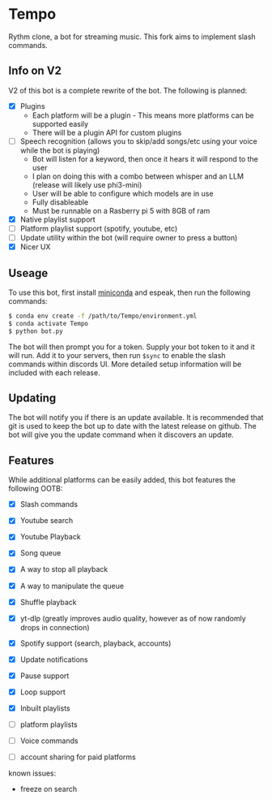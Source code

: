 # Tempo
 Rythm clone, a bot for streaming music.
 This fork aims to implement slash commands.

## Info on V2

V2 of this bot is a complete rewrite of the bot. The following is planned:

- [X] Plugins
    - Each platform will be a plugin
          - This means more platforms can be supported easily
    - There will be a plugin API for custom plugins
- [ ] Speech recognition (allows you to skip/add songs/etc using your voice while the bot is playing)
    - Bot will listen for a keyword, then once it hears it will respond to the user 
    - I plan on doing this with a combo between whisper and an LLM (release will likely use phi3-mini)
    - User will be able to configure which models are in use
    - Fully disableable
    - Must be runnable on a Rasberry pi 5 with 8GB of ram
- [X] Native playlist support
- [ ] Platform playlist support (spotify, youtube, etc)
- [ ] Update utility within the bot (will require owner to press a button)
- [X] Nicer UX

## Useage 

To use this bot, first install [miniconda](https://docs.anaconda.com/miniconda/) and espeak, then run the following commands:

```sh
$ conda env create -f /path/to/Tempo/environment.yml
$ conda activate Tempo
$ python bot.py
```
The bot will then prompt you for a token. Supply your bot token to it and it will run. Add it to your servers, then run `$sync` to enable the slash commands within discords UI. More detailed setup information will be included with each release.

## Updating

The bot will notify you if there is an update available. It is recommended that git is used to keep the bot up to date with the latest release on github. The bot will give you the update command when it discovers an update.

## Features

While additional platforms can be easily added, this bot features the following OOTB:

- [X] Slash commands
- [X] Youtube search
- [X] Youtube Playback
- [X] Song queue 
- [X] A way to stop all playback
- [X] A way to manipulate the queue
- [X] Shuffle playback
- [X] yt-dlp (greatly improves audio quality, however as of now randomly drops in connection)
- [X] Spotify support (search, playback, accounts)
- [X] Update notifications
- [X] Pause support
- [X] Loop support
- [X] Inbuilt playlists
- [ ] platform playlists
- [ ] Voice commands
- [ ] account sharing for paid platforms


known issues:
 - freeze on search
